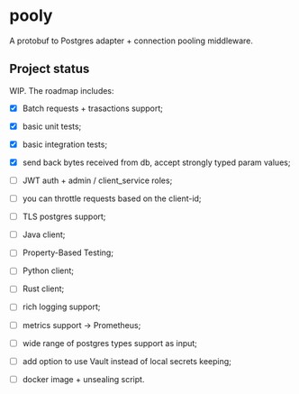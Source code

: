 # pooly

A protobuf to Postgres adapter + connection pooling middleware.

## Project status

WIP. The roadmap includes:

- [x] Batch requests + trasactions support;
- [x] basic unit tests;
- [x] basic integration tests;
- [x] send back bytes received from db, accept strongly typed param values;
- [ ] JWT auth + admin / client_service roles;
- [ ] you can throttle requests based on the client-id;
- [ ] TLS postgres support;
- [ ] Java client;
- [ ] Property-Based Testing;
- [ ] Python client;
- [ ] Rust client;
- [ ] rich logging support;
- [ ] metrics support -> Prometheus;
- [ ] wide range of postgres types support as input;
- [ ] add option to use Vault instead of local secrets keeping;
- [ ] docker image + unsealing script.

